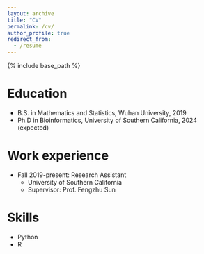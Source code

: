 ```yaml
---
layout: archive
title: "CV"
permalink: /cv/
author_profile: true
redirect_from:
  - /resume
---
```


{% include base_path %}

Education
======
* B.S. in Mathematics and Statistics, Wuhan University, 2019
* Ph.D in Bioinformatics, University of Southern California, 2024 (expected)

Work experience
======
* Fall 2019-present: Research Assistant
  * University of Southern California
  * Supervisor: Prof. Fengzhu Sun

  
Skills
======
* Python
* R
